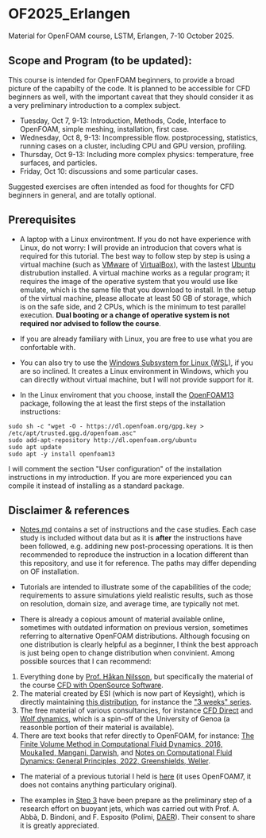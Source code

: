 # OF2025_Erlangen
Material for OpenFOAM course, LSTM, Erlangen, 7-10 October 2025.

## Scope and Program (to be updated):

This course is intended for OpenFOAM beginners, to provide a broad picture of the capabilty of the code. It is planned to be accessible for CFD beginners as well, with the important caveat that they should consider it as a very preliminary introduction to a complex subject.  

* Tuesday, Oct 7, 9-13: Introduction, Methods, Code, Interface to OpenFOAM, simple meshing, installation, first case.
* Wednesday, Oct 8, 9-13: Incompressible flow. postprocessing, statistics, running cases on a cluster, including CPU and GPU version, profiling.
* Thursday, Oct 9-13: Including more complex physics: temperature, free surfaces, and particles. 
* Friday, Oct 10: discussions and some particular cases.

Suggested exercises are often intended as food for thoughts for CFD beginners in general, and are totally optional.

## Prerequisites

* A laptop with a Linux environtment. If you do not have experience with Linux, do not worry: I will provide an introducion that covers what is required for this tutorial. The best way to follow step by step is using a virtual machine (such as [VMware](https://www.vmware.com/products/desktop-hypervisor/workstation-and-fusion) of [VirtualBox](https://www.virtualbox.org/)), with the lastest [Ubuntu](https://ubuntu.com/download/desktop) distrubution installed. A virtual machine works as a regular program; it requires the image of the operative system that you would use like emulate, which is the same file that you download to install. In the setup of the virtual machine, please allocate at least 50 GB of storage, which is on the safe side, and 2 CPUs, which is the minimum to test parallel execution. **Dual booting or a change of operative system is not required nor advised to follow the course**.

* If you are already familiary with Linux, you are free to use what you are confortable with.

* You can also try to use the [Windows Subsystem for Linux (WSL)](https://ubuntu.com/desktop/wsl), if you are so inclined. It creates a Linux environment in Windows, which you can directly without virtual machine, but I will not provide support for it. 

* In the Linux enviroment that you choose, install the [OpenFOAM13](https://openfoam.org/download/13-ubuntu/) package, following the at least the first steps of the installation instructions: 
```
sudo sh -c "wget -O - https://dl.openfoam.org/gpg.key > /etc/apt/trusted.gpg.d/openfoam.asc"
sudo add-apt-repository http://dl.openfoam.org/ubuntu
sudo apt update
sudo apt -y install openfoam13
```
I will comment the section "User configuration" of the installation instructions in my introduction. If you are more experienced you can compile it instead of installing as a standard package. 

## Disclaimer & references 

* [Notes.md](Notes.md) contains a set of instructions and the case studies. Each case study is included without data but as it is **after** the instructions have been followed, e.g. addining new post-processing operations. It is then recommended to reproduce the instruction in a location different than this repository, and use it for reference. The paths may differ depending on OF installation.

* Tutorials are intended to illustrate some of the capabilities of the code; requirements to assure simulations yield realistic results, such as those on resolution, domain size, and average time, are typically not met.  

* There is already a copious amount of material available online, sometimes with outdated information on previous version, sometimes referring to alternative OpenFOAM distributions. Although focusing on one distribution is clearly helpful as a beginner, I think the best approach is just being open to change distribution when convinient. Among possible sources that I can recommend: 

1. Everything done by [Prof. Håkan Nilsson](http://www.tfd.chalmers.se/~hani/), but specifically the material of the course [CFD with OpenSource Software](https://www.tfd.chalmers.se/~hani/kurser/OS_CFD/).
2. The material created by ESI (which is now part of Keysight), which is directly maintaining [this distribution](https://www.openfoam.com/news/main-news/openfoam-v2506), for instance the ["3 weeks" series](https://wiki.openfoam.com/index.php?title=%223_weeks%22_series). 
3. The free material of various consultancies, for instance [CFD Direct](https://doc.cfd.direct/openfoam/user-guide-v13/index) and [Wolf dynamics](https://www.wolfdynamics.com/), which is a spin-off of the University of Genoa (a reasonble portion of their material is available).
4. There are text books that refer directly to OpenFOAM, for instance: [The Finite Volume Method in Computational Fluid Dynamics, 2016, Moukalled, Mangani, Darwish](https://link.springer.com/book/10.1007/978-3-319-16874-6), and [Notes on Computational Fluid Dynamics: General Principles, 2022, Greenshields, Weller](https://www.amazon.com/Notes-Computational-Fluid-Dynamics-Principles/dp/1399920782).  

* The material of a previous tutorial I held is [here](https://github.com/AtzoriMarco/tutorialOF) (it uses OpenFOAM7, it does not contains anything particulary original). 

* The examples in [Step 3](./Step_3_scripts_and_AMR) have been prepare as the preliminary step of a research effort on buoyant jets, which was carried out with Prof. A. Abbà, D. Bindoni, and F. Esposito (Polimi, [DAER](https://www.aero.polimi.it/en)). Their consent to share it is greatly appreciated.

